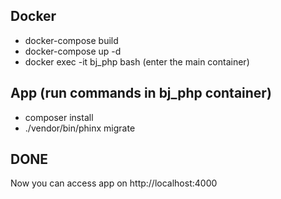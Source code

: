 ## Docker

- docker-compose build
- docker-compose up -d
- docker exec -it bj_php bash (enter the main container)

## App (run commands in bj_php container)
- composer install
- ./vendor/bin/phinx migrate

## DONE
Now you can access app on http://localhost:4000

